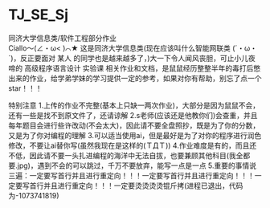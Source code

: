 # TJ_SE_Sj
同济大学信息类/软件工程部分作业   
Ciallo～(∠・ω< )⌒★ 这是同济大学信息类(现在应该叫什么智能网联类 (´・ω・`)，反正要面对 某人 的同学也是越来越多了，)大一下令人闻风丧胆，可止小儿夜啼的 高级程序语言设计 实验课 相关作业和文档，是鼠鼠经历整整半年的毒打后憋出来的作业，给学弟学妹的学习提供一定的参考，如果对你有帮助，别忘了点一个star！！！

特别注意
1.上传的作业不完整(基本上只缺一两次作业)，大部分是因为鼠鼠不会，还有一些是找不到原文件了，还请谅解
2.s老师(应该还是他教你们)会查重，并且每年题目会进行些许改动(不会太大)，因此请不要全盘照抄，既是为了你的分数，又是为了你对编程的理解
3.可以适当使用ai，但是最好是为了对你的程序进行润色修改，不要让ai替你写(虽然我现在是这样的(ＴДＴ))
4.作业难度是有的，而且还不低，因此请不要一头扎进编程的海洋中无法自拔，也要兼顾其他科目(我全都要.jpg)，遇到不会的可以跳过，千万不要放弃，能写一点是一点
5.重要的事情说三遍：一定要写首行并且进行重定向！！！一定要写首行并且进行重定向！！！一定要写首行并且进行重定向！！！一定要烫烫烫烫锟斤拷(进程已退出，代码为-1073741819)
